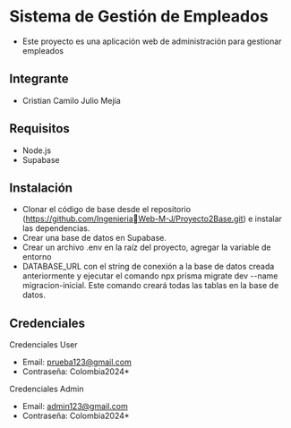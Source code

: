 # Sistema de Gestión de Empleados
- Este proyecto es una aplicación web de administración para gestionar empleados

## Integrante
- Cristian Camilo Julio Mejía

## Requisitos
- Node.js
- Supabase

## Instalación

- Clonar el código de base desde el repositorio (https://github.com/IngenieriaWeb-M-J/Proyecto2Base.git) e instalar las dependencias.
- Crear una base de datos en Supabase.
- Crear un archivo .env en la raíz del proyecto, agregar la variable de entorno 
- DATABASE_URL con el string de conexión a la base de datos creada anteriormente y ejecutar el comando npx prisma migrate dev --name migracion-inicial. Este comando creará todas las tablas en la base de datos.

## Credenciales

Credenciales User
- Email: prueba123@gmail.com
- Contraseña: Colombia2024*

Credenciales Admin
- Email: admin123@gmail.com
- Contraseña: Colombia2024*
